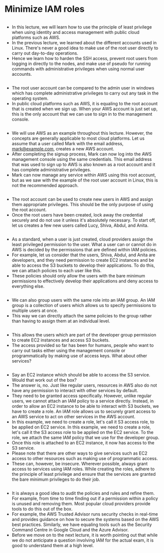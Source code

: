 # Minimize IAM roles

<figure><img src="../.gitbook/assets/image (13) (1).png" alt=""><figcaption></figcaption></figure>

* In this lecture, we will learn how to use the principle of least privilege when using identity and access management with public cloud platforms such as AWS.&#x20;
* In the previous lecture, we learned about the different accounts used in Linux. There's never a good idea to make use of the root user directly to carry out day-to-day operations.&#x20;
* Hence we learn how to harden the SSH access, prevent root users from logging in directly to the nodes, and make use of pseudo for running commands with administrative privileges when using normal user accounts.&#x20;

<figure><img src="../.gitbook/assets/image (1) (1) (1) (1) (1).png" alt=""><figcaption></figcaption></figure>

* The root user account can be compared to the admin user in windows which has complete administrative privileges to carry out any task in the operating system.
* &#x20;In public cloud platforms such as AWS, it is equaling to the root account that is created when we sign up. When your AWS account is just set up, this is the only account that we can use to sign in to the management console.

<figure><img src="../.gitbook/assets/image (2) (1) (1) (1).png" alt=""><figcaption></figcaption></figure>

* We will use AWS as an example throughout this lecture. However, the concepts are generally applicable to most cloud platforms. Let us assume that a user called Mark with the email address, mark@example.com, creates a new AWS account.&#x20;
* After completing the signup process, Mark can now log into the AWS management console using the same credentials. This email address that was used to sign up to AWS is also known as a root account and it has complete administrative privileges.&#x20;
* Mark can now manage any service within AWS using this root account, but as we saw with the example of the root user account in Linux, this is not the recommended approach.

<figure><img src="../.gitbook/assets/image (3) (1) (1) (1).png" alt=""><figcaption></figcaption></figure>

&#x20;

* The root account can be used to create new users in AWS and assign them appropriate privileges. This should be the only purpose of using the root account.&#x20;
* Once the root users have been created, lock away the credential securely and do not use it unless it's absolutely necessary. To start off, let us creates a few new users called Lucy, Shiva, Abdul, and Anita.

<figure><img src="../.gitbook/assets/image (4) (1) (1) (1).png" alt=""><figcaption></figcaption></figure>

* As a standard, when a user is just created, cloud providers assign the least privileged permission to the user. What a user can or cannot do in AWS is decided by the permissions that are defined within IAM policies.&#x20;
* For example, let us consider that the users, Shiva, Abdul, and Anita are developers, and they need permission to create EC2 instances and be able to access the S3 buckets to develop their applications. To do this, we can attach policies to each user like this.&#x20;
* These policies should only allow the users with the bare minimum permissions to effectively develop their applications and deny access to everything else.

<figure><img src="../.gitbook/assets/image (5) (1) (1) (1).png" alt=""><figcaption></figcaption></figure>

* We can also group users with the same role into an IAM group. An IAM group is a collection of users which allows us to specify permissions to multiple users at once.&#x20;
* This way we can directly attach the same policies to the group rather than having to assign them at an individual level.

<figure><img src="../.gitbook/assets/image (6) (1) (1) (1).png" alt=""><figcaption></figcaption></figure>

* This allows the users which are part of the developer group permission to create EC2 instances and access S3 buckets.&#x20;
* The access provided so far has been for humans, people who want to carry out tasks either using the management console or programmatically by making use of access keys. What about other services?

<figure><img src="../.gitbook/assets/image (7) (1) (1).png" alt=""><figcaption></figcaption></figure>

* Say an EC2 instance which should be able to access the S3 service. Would that work out of the box?&#x20;
* The answer is, no. Just like regular users, resources in AWS also do not have any permission to interact with other services by default.&#x20;
* They need to be granted access specifically. However, unlike regular users, we cannot attach an IAM policy to a service directly. Instead, in order to allow an EC2 instance to be able to interact with S3 buckets, we have to create a role. An IAM role allows us to securely grant access to an AWS service to act on other services in the AWS account.&#x20;
* In this example, we need to create a role, let's call it S3 access role, to be applied on EC2 service. In this example, we need to create a role, let's call it the S3 access role to be applied on the EC2 service. To the role, we attach the same IAM policy that we use for the developer group.&#x20;
* Once this role is attached to an EC2 instance, it now has access to the S3 service.
* Please note that there are other ways to give services such as EC2 access to other resources such as making use of programmatic access.&#x20;
* These can, however, be insecure. Wherever possible, always grant access to services using IAM roles. While creating the roles, adhere to the principle of least privilege and ensure that the services are granted the bare minimum privileges to do their job.

&#x20;

<figure><img src="../.gitbook/assets/image (8) (1) (1).png" alt=""><figcaption></figcaption></figure>

* It is always a good idea to audit the policies and rules and refine them. For example, from time to time finding out if a permission within a policy is unused and removing them. Most popular cloud providers provide tools to do this out of the box.&#x20;
* For example, the AWS Trusted Advisor runs security checks in real-time and provides guidance on how to secure the systems based on the AWS best practices. Similarly, we have equaling tools such as the Security Command Centre in Google Cloud and the Azure Advisor.&#x20;
* Before we move on to the next lecture, it is worth pointing out that while we do not anticipate a question involving IAM for the actual exam, it is good to understand them at a high level.
